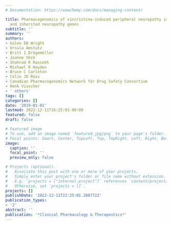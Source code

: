 ```yaml
---
# Documentation: https://wowchemy.com/docs/managing-content/

title: Pharmacogenomics of vincristine-induced peripheral neuropathy implicates pharmacokinetic
  and inherited neuropathy genes
subtitle: ''
summary: ''
authors:
- Galen EB Wright
- Ursula Amstutz
- Britt I Drögemöller
- Joanne Shih
- Shahrad R Rassekh
- Michael R Hayden
- Bruce C Carleton
- Colin JD Ross
- Canadian Pharmacogenomics Network for Drug Safety Consortium
- Henk Visscher
- ' others'
tags: []
categories: []
date: '2019-01-01'
lastmod: 2022-12-11T16:25:01-06:00
featured: false
draft: false

# Featured image
# To use, add an image named `featured.jpg/png` to your page's folder.
# Focal points: Smart, Center, TopLeft, Top, TopRight, Left, Right, BottomLeft, Bottom, BottomRight.
image:
  caption: ''
  focal_point: ''
  preview_only: false

# Projects (optional).
#   Associate this post with one or more of your projects.
#   Simply enter your project's folder or file name without extension.
#   E.g. `projects = ["internal-project"]` references `content/project/deep-learning/index.md`.
#   Otherwise, set `projects = []`.
projects: []
publishDate: '2022-12-11T22:25:01.288772Z'
publication_types:
- '2'
abstract: ''
publication: '*Clinical Pharmacology & Therapeutics*'
---
```

